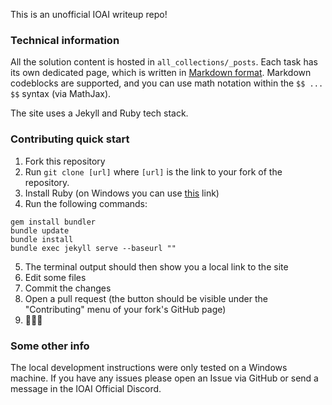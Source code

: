 This is an unofficial IOAI writeup repo!

### Technical information

All the solution content is hosted in `all_collections/_posts`. Each task has its own dedicated page, which is written in [Markdown format](https://www.markdownguide.org/). Markdown codeblocks are supported, and you can use math notation within the `$$ ... $$` syntax (via MathJax).

The site uses a Jekyll and Ruby tech stack.

### Contributing quick start
1. Fork this repository
2. Run `git clone [url]` where `[url]` is the link to your fork of the repository.
3. Install Ruby (on Windows you can use [this](https://rubyinstaller.org/downloads/) link)
4. Run the following commands:
```
gem install bundler
bundle update
bundle install
bundle exec jekyll serve --baseurl ""
```
5. The terminal output should then show you a local link to the site
6. Edit some files
7. Commit the changes
8. Open a pull request (the button should be visible under the "Contributing" menu of your fork's GitHub page)
9. 🎉🎉🎉

### Some other info
The local development instructions were only tested on a Windows machine. If you have any issues please open an Issue via GitHub or send a message in the IOAI Official Discord. 
